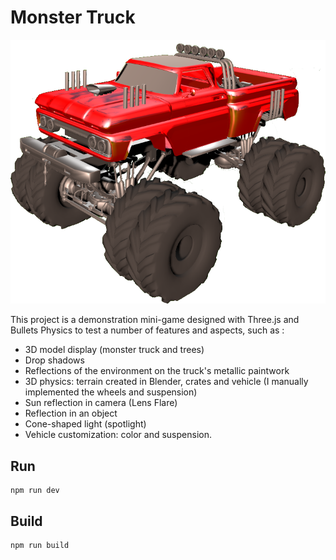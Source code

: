 # Monster Truck

![public/monster-truck.png](public/monster-truck.png)

This project is a demonstration mini-game designed with Three.js and Bullets Physics to test a number of features and aspects, such as :
- 3D model display (monster truck and trees)
- Drop shadows
- Reflections of the environment on the truck's metallic paintwork
- 3D physics: terrain created in Blender, crates and vehicle (I manually implemented the wheels and suspension)
- Sun reflection in camera (Lens Flare)
- Reflection in an object
- Cone-shaped light (spotlight)
- Vehicle customization: color and suspension.

## Run

```
npm run dev
```

## Build

```
npm run build
```

